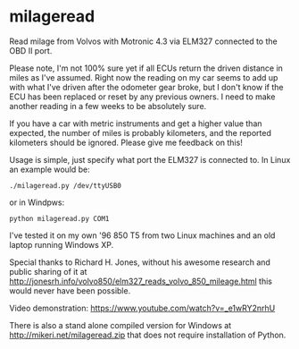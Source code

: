 # milageread
Read milage from Volvos with Motronic 4.3 via ELM327 connected to the OBD II port.

Please note, I'm not 100% sure yet if all ECUs return the driven distance in miles as I've assumed. Right now the reading on my car seems to add up with what I've driven after the odometer gear broke, but I don't know if the ECU has been replaced or reset by any previous owners. I need to make another reading in a few weeks to be absolutely sure. 

If you have a car with metric instruments and get a higher value than expected, the number of miles is probably kilometers, and the reported kilometers should be ignored. Please give me feedback on this!

Usage is simple, just specify what port the ELM327 is connected to. In Linux an example would be:
```
./milageread.py /dev/ttyUSB0
```

or in Windpws:
```
python milageread.py COM1
```

I've tested it on my own '96 850 T5 from two Linux machines and an old laptop running Windows XP.

Special thanks to Richard H. Jones, without his awesome research and public sharing of it at
http://jonesrh.info/volvo850/elm327_reads_volvo_850_mileage.html this would never have been possible.

Video demonstration: https://www.youtube.com/watch?v=_e1wRY2nrhU

There is also a stand alone compiled version for Windows at http://mikeri.net/milageread.zip that does not require installation of Python.

